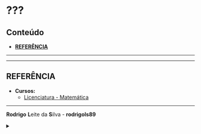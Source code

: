 # ???

## Conteúdo

 - [**REFERÊNCIA**](#ref)
<!--- ( Questões Abertas ) --->
<!--- ( Questões do ENEM ) --->
<!--- ( Questões de Concurso ) --->
<!---
[WHITESPACE RULES]
- Same topic = "10" Whitespace character.
- Different topic = "200" Whitespace character.
--->









































































































<!--- ( ???? ) --->

---










































<!--- ( REFERÊNCIA ) --->

---

<div id="ref"></div>

## REFERÊNCIA

 - **Cursos:**
   - [Licenciatura - Matemática](https://www.faculdadeunica.com.br/graduacao/ead/matematica-3080)

---

**Rodrigo** **L**eite da **S**ilva - **rodrigols89**

<details>

<summary></summary>

<br/>

RESPOSTA

```bash

```

![img](images/)  

</details>
